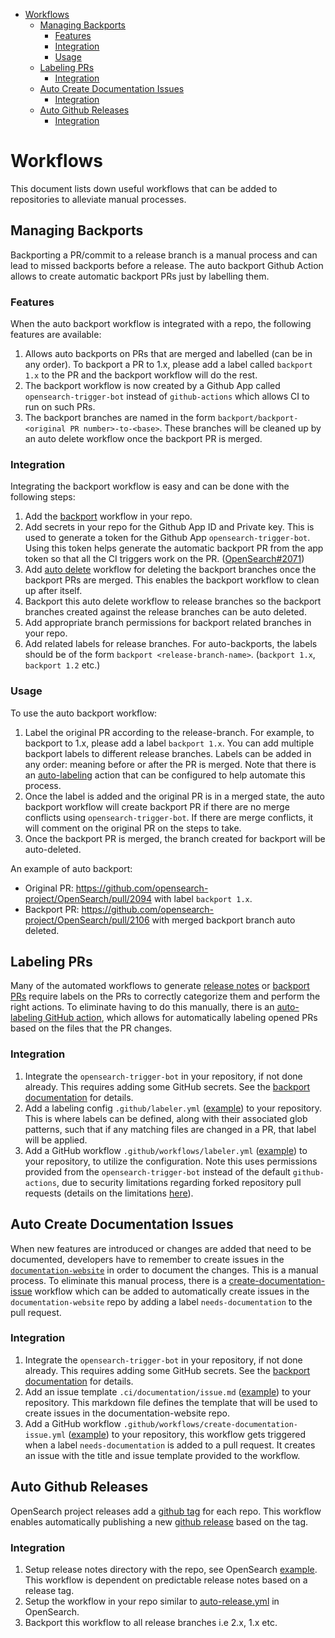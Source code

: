 - [Workflows](#workflows)
  - [Managing Backports](#managing-backports)
    - [Features](#features)
    - [Integration](#integration)
    - [Usage](#usage)
  - [Labeling PRs](#labeling-prs)
    - [Integration](#integration-1)
  - [Auto Create Documentation Issues](#auto-create-documentation-issues)
    - [Integration](#integration-2)
  - [Auto Github Releases](#auto-github-releases)
    - [Integration](#integration-3)

# Workflows

This document lists down useful workflows that can be added to repositories to alleviate manual processes.

## Managing Backports

Backporting a PR/commit to a release branch is a manual process and can lead to missed backports before a release. The auto backport Github Action allows to create automatic backport PRs just by labelling them.

### Features

When the auto backport workflow is integrated with a repo, the following features are available:

1. Allows auto backports on PRs that are merged and labelled (can be in any order). To backport a PR to 1.x, please add a label called `backport 1.x` to the PR and the backport workflow will do the rest.
2. The backport workflow is now created by a Github App called `opensearch-trigger-bot` instead of `github-actions` which allows CI to run on such PRs.
3. The backport branches are named in the form `backport/backport-<original PR number>-to-<base>`. These branches will be cleaned up by an auto delete workflow once the backport PR is merged.

### Integration

Integrating the backport workflow is easy and can be done with the following steps:

1. Add the [backport](https://github.com/opensearch-project/OpenSearch/blob/main/.github/workflows/backport.yml) workflow in your repo.
2. Add secrets in your repo for the Github App ID and Private key. This is used to generate a token for the Github App `opensearch-trigger-bot`. Using this token helps generate the automatic backport PR from the app token so that all the CI triggers work on the PR. ([OpenSearch#2071](https://github.com/opensearch-project/OpenSearch/pull/2071))
3. Add [auto delete](https://github.com/opensearch-project/OpenSearch/blob/main/.github/workflows/delete_backport_branch.yml) workflow for deleting the backport branches once the backport PRs are merged. This enables the backport workflow to clean up after itself.
4. Backport this auto delete workflow to release branches so the backport branches created against the release branches can be auto deleted.
5. Add appropriate branch permissions for backport related branches in your repo.
6. Add related labels for release branches. For auto-backports, the labels should be of the form `backport <release-branch-name>`. (`backport 1.x`, `backport 1.2` etc.)

### Usage

To use the auto backport workflow:

1. Label the original PR according to the release-branch. For example, to backport to 1.x, please add a label `backport 1.x`. You can add multiple backport labels to different release branches. Labels can be added in any order: meaning before or after the PR is merged. Note that there is an [auto-labeling](#labeling-prs) action that can be configured to help automate this process.
2. Once the label is added and the original PR is in a merged state, the auto backport workflow will create backport PR if there are no merge conflicts using `opensearch-trigger-bot`. If there are merge conflicts, it will comment on the original PR on the steps to take.
3. Once the backport PR is merged, the branch created for backport will be auto-deleted.

An example of auto backport:
- Original PR: https://github.com/opensearch-project/OpenSearch/pull/2094 with label `backport 1.x`.
- Backport PR: https://github.com/opensearch-project/OpenSearch/pull/2106 with merged backport branch auto deleted.


## Labeling PRs

Many of the automated workflows to generate [release notes](./RELEASE_NOTES.md) or [backport PRs](#managing-backports) require labels on the PRs to correctly categorize them and perform the right actions. To eliminate having to do this manually, there is an [auto-labeling GitHub action](https://github.com/actions/labeler), which allows for automatically labeling opened PRs based on the files that the PR changes.

### Integration

1. Integrate the `opensearch-trigger-bot` in your repository, if not done already. This requires adding some GitHub secrets. See the [backport documentation](#managing-backports) for details.
2. Add a labeling config `.github/labeler.yml` ([example](https://github.com/actions/labeler#common-examples)) to your repository. This is where labels can be defined, along with their associated glob patterns, such that if any matching files are changed in a PR, that label will be applied.
3. Add a GitHub workflow `.github/workflows/labeler.yml` ([example](https://github.com/opensearch-project/anomaly-detection-dashboards-plugin/blob/main/.github/workflows/labeler.yml)) to your repository, to utilize the configuration. Note this uses permissions provided from the `opensearch-trigger-bot` instead of the default `github-actions`, due to security limitations regarding forked repository pull requests (details on the limitations [here](https://github.com/actions/first-interaction/issues/10)).


## Auto Create Documentation Issues

When new features are introduced or changes are added that need to be documented, developers have to remember to create issues in the [`documentation-website`](https://github.com/opensearch-project/documentation-website) in order to document the changes. This is a manual process. To eliminate this manual process, there is a [create-documentation-issue](https://github.com/opensearch-project/OpenSearch/blob/main/.github/workflows/create-documentation-issue.yml) workflow which can be added to automatically create issues in the `documentation-website` repo by adding a label `needs-documentation` to the pull request.

### Integration

1. Integrate the `opensearch-trigger-bot` in your repository, if not done already. This requires adding some GitHub secrets. See the [backport documentation](#managing-backports) for details.
2. Add an issue template `.ci/documentation/issue.md` ([example](https://github.com/opensearch-project/OpenSearch/blob/main/.ci/documentation/issue.md)) to your repository. This markdown file defines the template that will be used to create issues in the documentation-website repo.
3. Add a GitHub workflow `.github/workflows/create-documentation-issue.yml` ([example](https://github.com/opensearch-project/OpenSearch/blob/main/.github/workflows/create-documentation-issue.yml)) to your repository, this workflow gets triggered when a label `needs-documentation` is added to a pull request. It creates an issue with the title and issue template provided to the workflow.


## Auto Github Releases

OpenSearch project releases add a [github tag](https://docs.github.com/en/rest/git/tags) for each repo. This workflow enables automatically publishing a new [github release](https://docs.github.com/en/repositories/releasing-projects-on-github/about-releases) based on the tag.

### Integration

1. Setup release notes directory with the repo, see OpenSearch [example](https://github.com/opensearch-project/OpenSearch/tree/main/release-notes). This workflow is dependent on predictable release notes based on a release tag.
2. Setup the workflow in your repo similar to [auto-release.yml](https://github.com/opensearch-project/OpenSearch/blob/main/.github/workflows/auto-release.yml) in OpenSearch.
3. Backport this workflow to all release branches i.e 2.x, 1.x etc.